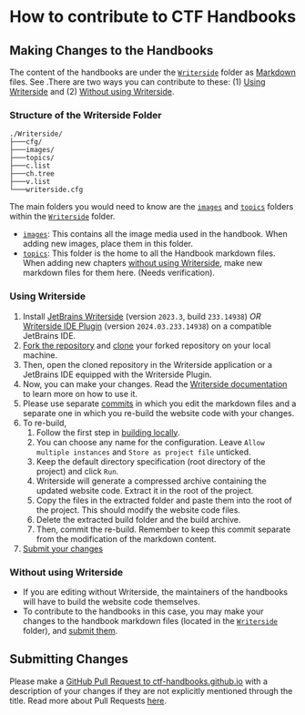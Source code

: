 # How to contribute to CTF Handbooks

## Making Changes to the Handbooks
The content of the handbooks are under the [`Writerside`](./Writerside) folder as [Markdown](https://www.markdownguide.org/getting-started/) files. See .There are two ways you can contribute to these: (1) [Using Writerside](#using-writerside) and (2) [Without using Writerside](#without-using-writerside).

### Structure of the Writerside Folder
```
./Writerside/
├───cfg/
├───images/
├───topics/
├───c.list
├───ch.tree
├───v.list
└───writerside.cfg
```
The main folders you would need to know are the [`images`](./Writerside/images) and [`topics`](./Writerside/topics) folders within the [`Writerside`](./Writerside) folder.
- [`images`](./Writerside/images): This contains all the image media used in the handbook. When adding new images, place them in this folder.
- [`topics`](./Writerside/topics): This folder is the home to all the Handbook markdown files. When adding new chapters [without using Writerside](#without-using-writerside), make new markdown files for them here. (Needs verification).

### Using Writerside
1. Install [JetBrains Writerside](https://www.jetbrains.com/writerside/) (version `2023.3`, build `233.14938`) *OR* [Writerside IDE Plugin](https://plugins.jetbrains.com/plugin/20158-writerside?_gl=1%2All6kto%2A_ga%2ANDc2OTczNjcxLjE3MTIyNDEwNzM.%2A_ga_9J976DJZ68%2AMTcxMjI0ODM2Ny4yLjEuMTcxMjI0ODgwOS40Ny4wLjA.) (version `2024.03.233.14938`) on a compatible JetBrains IDE.
2. [Fork the repository](https://docs.github.com/en/pull-requests/collaborating-with-pull-requests/working-with-forks/fork-a-repo) and [clone](https://docs.github.com/en/repositories/creating-and-managing-repositories/cloning-a-repository) your forked repository on your local machine.
3. Then, open the cloned repository in the Writerside application or a JetBrains IDE equipped with the Writerside Plugin.
4. Now, you can make your changes. Read the [Writerside documentation](https://www.jetbrains.com/help/writerside/getting-started.html#install) to learn more on how to use it.
5. Please use separate [commits](https://docs.github.com/en/pull-requests/committing-changes-to-your-project/creating-and-editing-commits/about-commits) in which you edit the markdown files and a separate one in which you re-build the website code with your changes.
6. To re-build,
   1. Follow the first step in [building locally](https://www.jetbrains.com/help/writerside/local-build.html).
   2. You can choose any name for the configuration. Leave `Allow multiple instances` and `Store as project file` unticked.
   3. Keep the default directory specification (root directory of the project) and click `Run`.
   4. Writerside will generate a compressed archive containing the updated website code. Extract it in the root of the project.
   5. Copy the files in the extracted folder and paste them into the root of the project. This should modify the website code files. 
   6. Delete the extracted build folder and the build archive.
   7. Then, commit the re-build. Remember to keep this commit separate from the modification of the markdown content.
7. [Submit your changes](#submitting-changes)

### Without using Writerside
- If you are editing without Writerside, the maintainers of the handbooks will have to build the website code themselves.
- To contribute to the handbooks in this case, you may make your changes to the handbook markdown files (located in the [`Writerside`](./Writerside) folder), and [submit them](#submitting-changes).

## Submitting Changes
Please make a [GitHub Pull Request to ctf-handbooks.github.io](https://github.com/CTF-handbooks/ctf-handbooks.github.io/compare) with a description of your changes if they are not explicitly mentioned through the title. Read more about Pull Requests [here](https://docs.github.com/en/pull-requests/collaborating-with-pull-requests/proposing-changes-to-your-work-with-pull-requests/creating-a-pull-request).